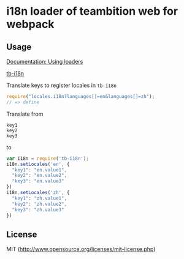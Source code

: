 # i18n loader of teambition web for webpack

## Usage

[Documentation: Using loaders](http://webpack.github.io/docs/using-loaders.html)

[tb-i18n](https://github.com/teambition/tb-i18n)

Translate keys to register locales in `tb-i18n`

``` javascript
require("locales.i18n?languages[]=en&languages[]=zh");
// => define
```

Translate from

```
key1
key2
key3
```

to

```javascript
var i18n = require('tb-i18n');
i18n.setLocales('en', {
  "key1": "en.value1",
  "key2": "en.value2",
  "key3": "en.value3"
})
i18n.setLocales('zh', {
  "key1": "zh.value1",
  "key2": "zh.value2",
  "key3": "zh.value3"
})
```

## License

MIT (http://www.opensource.org/licenses/mit-license.php)
